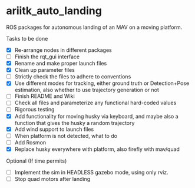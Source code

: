 # ariitk_auto_landing
ROS packages for autonomous landing of an MAV on a moving platform.

Tasks to be done  
- [x] Re-arrange nodes in different packages
- [ ] Finish the rqt_gui interface
- [x] Rename and make proper launch files
- [x] Clean up parameter files
- [ ] Strictly check the files to adhere to conventions
- [x] Use different modes for tracking, either ground truth or Detection+Pose estimation, also whether to use trajectory generation or not
- [ ] Finish README and Wiki
- [ ] Check all files and parameterize any functional hard-coded values
- [ ] Rigorous testing
- [x] Add functionality for moving husky via keyboard, and maybe also a function that gives the husky a random trajectory
- [x] Add wind support to launch files
- [ ] When platform is not detected, what to do
- [ ] Add Rosmon
- [x] Replace husky everywhere with platform, also firefly with mav/quad

Optional (If time permits)
- [ ] Implement the sim in HEADLESS gazebo mode, using only rviz.
- [ ] Stop quad motors after landing
